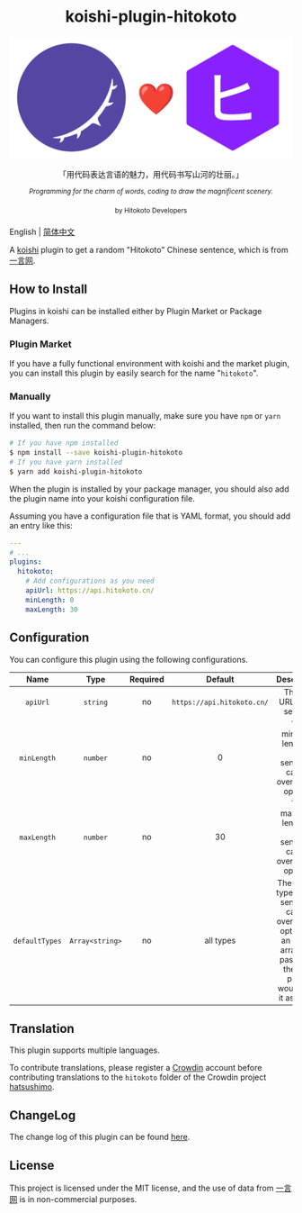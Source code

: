 <h1 align="center">koishi-plugin-hitokoto</h1>

<p align="center">
  <img src="./logo.png" width="600px"></img>
</p>

<p align="center">「用代码表达言语的魅力，用代码书写山河的壮丽。」</p>
<p align="center"><sup><i>Programming for the charm of words, coding to draw the magnificent scenery.</i></sup></p>
<p align="center"><sup>by Hitokoto Developers</sup></p>

English | [简体中文](./README.zh-CN.md)

A [koishi](https://github.com/koishijs/koishi) plugin to get a random "Hitokoto" Chinese sentence, which is from [一言网](https://hitokoto.cn).

## How to Install

Plugins in koishi can be installed either by Plugin Market or Package Managers.

### Plugin Market

If you have a fully functional environment with koishi and the market plugin, you can install this plugin by easily search for the name "`hitokoto`".

### Manually

If you want to install this plugin manually, make sure you have `npm` or `yarn` installed, then run the command below:

```bash
# If you have npm installed
$ npm install --save koishi-plugin-hitokoto
# If you have yarn installed
$ yarn add koishi-plugin-hitokoto
```

When the plugin is installed by your package manager, you should also add the plugin name into your koishi configuration file.

Assuming you have a configuration file that is YAML format, you should add an entry like this:

```yaml
---
# ...
plugins:
  hitokoto:
    # Add configurations as you need
    apiUrl: https://api.hitokoto.cn/
    minLength: 0
    maxLength: 30
```

## Configuration

You can configure this plugin using the following configurations.

|      Name      |      Type       | Required |          Default           |                                                                 Description                                                                 |
| :------------: | :-------------: | :------: | :------------------------: | :-----------------------------------------------------------------------------------------------------------------------------------------: |
|    `apiUrl`    |    `string`     |    no    | `https://api.hitokoto.cn/` |                                                         The API URL of the service.                                                         |
|  `minLength`   |    `number`     |    no    |             0              |                                      The minimum length of the sentence, can be override via options.                                       |
|  `maxLength`   |    `number`     |    no    |             30             |                                      The maximum length of the sentence, can be override via options.                                       |
| `defaultTypes` | `Array<string>` |    no    |         all types          | The default types of the sentence, can be override via options. If an empty array was passed in, then the plugin would treat it as `['a']`. |

## Translation

This plugin supports multiple languages.

To contribute translations, please register a [Crowdin](https://crowdin.com/) account before contributing translations to the `hitokoto` folder of the Crowdin project [hatsushimo](https://crowdin.com/project/hatsushimo).

## ChangeLog

The change log of this plugin can be found [here](./CHANGELOG.md).

## License

This project is licensed under the MIT license, and the use of data from [一言网](https://hitokoto.cn) is in non-commercial purposes.
